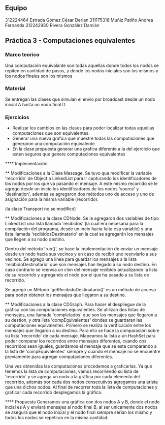 
## Equipo
312224464 Estrada Gómez César Derian
311175318 Muñiz Patiño Andrea Fernanda
312242930 Rivera González Damián


## Práctica 3 - Computaciones equivalentes
### Marco teorico
Una computación equivalante son todas aquellas donde todos los nodos se repiten en cantidad de pasos, y donde los nodos iniciales son los mismos y los nodos finales son los mismos

### Material
Se entregan las clases que simulan el envio por broadcast desde un nodo inicial A hasta un nodo final D

### Ejercicios
* Realizar los cambios en las clases para poder localizar todas aquellas computaciones que son equivalentes.
* Generar una nueva grafica que muestre todas las computaciones que generaron una computación equivalente
* En la clase propuesta generar una grafica diferente a la del ejercicio que esten seguros que genere computaciones equivalentes


**** Implementación

** Modificaciones a la Clase Message.
Se tuvo que modificar la variable 'recorrido' de Object a LinkedList<String> para ir capturando los identificadores de los nodos por los que va pasando el mensaje.
A este mismo recorrido se le agrego desde un inicio los identificadores de los nodos 'source' y 'destination', además se agregaron dos métodos uno de acceso y uno de asignación para la misma variable (recorrido).

(la clase Transport no se modificó)

** Modificaciones a la clase CDNode.
Se le agregaron dos variables de tipo LinkedList<Message> una lista llamada 'recibidos' (la cual era necesaria para la compilación del programa, desde un incio hacia falta esa variable) y una lista llamada 'recibidosDestinatario' en la cual se agregarán los mensajes que llegen a su nodo destino.

Dentro del método 'run()', se hace la implementación de enviar un mensaje desde un nodo hacia sus vecinos y en caso de recibir uno reenviarlo a sus vecinos. 
Se agrego una línea para guardar los mensajes a la lista 'recibidoDestinatario' que son mensajes han llegado a su nodo destino. En caso contrario se reenvia un clon del mensaje recibido actualizando la lista de su recorrido y agregando el nodo por el que ha pasado a su lista de recorrido.

Se agregó un Método 'getRecibidoDestinatario()' es un método de acceso para poder obtener los mensajes que llegaron a su destino. 

** Modificaciones a la clase CDGraph.
Para hacer el despliegue de la gráfica con las computaciones equivalentes.
Se utilizan dos listas de mensajes, una llamada 'completados' que son los mensajes que llegaron a su destion, y otra lista 'compEquivalentes' dondes se guardaran las computaciones equivalentes.
Primero se realiza la verificación entre los mensajes que llegaron a su destino. Para ello se hace la comparación sobre su lista 'recorrido' de cada mensaje. Mapeamos la lista a un HashSet para poder comparar los recorrdos entre mensajes diferentes, cuando dos recorridos sean iguales,  guardamos el mensaje que se esta comparando a la lista de 'compEquivalentes' siempre y cuando el mensaje no se encuentre previamente para agregar computaciones diferentes.

Una vez obtenidas las computaciones procedemos a graficarlas.
Ya que tenemos la lista de computaciones, vamos recorriendo su lista de 'recorrido' y se agrega un nodo a la gráfica por cada elemento del recorrido, además por cada dos nodos consecutivos agregamos una arista que una dichos nodos. Al final de recorrer toda la lista de computaciones y graficar cada recorrido desplegamos la gráfica.


**** Propuesta
Generamos una gráfica con dos nodos A y B, donde el nodo incial es A y enviará mensajes al nodo final B, al ser unicamente dos nodos se asegura que el nodo inicial y el nodo final siempre serían los mismo y todos los nodos se repetiran en la misma cantidad.